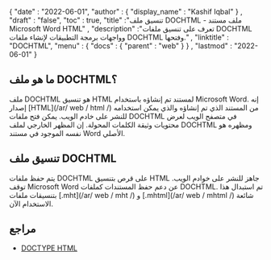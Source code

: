 {
  "date" : "2022-06-01",
  "author" : {
    "display_name" : "Kashif Iqbal"
} ,
  "draft" : "false",
  "toc" : true,
  "title" :"تنسيق ملف DOCHTML - ملف مستند Microsoft Word HTML" ,
  "description" :"تعرف على تنسيق ملفات DOCHTML وواجهات برمجة التطبيقات لإنشاء ملفات DOCHTML وفتحها." ,
  "linktitle" : "DOCHTML",
  "menu" : {
    "docs" : {
      "parent" : "web"
}
} ,
  "lastmod" : "2022-06-01"
}

## ما هو ملف DOCHTML؟

ملف DOCHTML هو تنسيق HTML لمستند تم إنشاؤه باستخدام Microsoft Word. إنه إصدار [HTML](/ar/ web / html /) من المستند الذي تم إنشاؤه والذي يمكن استخدامه للنشر على خادم الويب. يمكن فتح ملفات DOCHTML في متصفح الويب لعرض محتويات وثيقة الكلمات المحولة. إن المظهر الخارجي لملف DOCHTML ومظهره هو نفسه الموجود في مستند Word الأصلي.

## تنسيق ملف DOCHTML

يتم حفظ ملفات DOCHTML على قرص بتنسيق HTML جاهز للنشر على خوادم الويب. توقف Microsoft Word عن دعم حفظ المستندات كملفات DOCHTML. تم استبدال هذا بتنسيقات ملفات [.mht](/ar/ web / mht /) و [.mhtml](/ar/ web / mhtml /) شائعة الاستخدام الآن.

## مراجع ##

* [DOCTYPE HTML](https://www.w3schools.com/tags/tag_doctype.asp)

